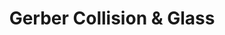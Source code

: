 ---
title: "Gerber Collision & Glass"
url: /mesa/gerber-collision-und-glass/
shop: Autowerkstatt
---